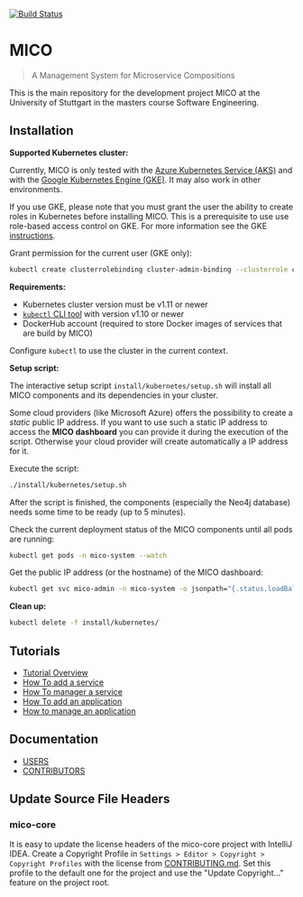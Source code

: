 [![Build Status](https://travis-ci.org/UST-MICO/mico.svg?branch=master)](https://travis-ci.org/UST-MICO/mico)

# MICO

> A Management System for Microservice Compositions

This is the main repository for the development project MICO at the University of Stuttgart in the masters course Software Engineering.

## Installation

**Supported Kubernetes cluster:**

Currently, MICO is only tested with the [Azure Kubernetes Service (AKS)](https://azure.microsoft.com/en-us/services/kubernetes-service/) and with the [Google Kubernetes Engine (GKE)](https://cloud.google.com/kubernetes-engine/). It may also work in other environments.

If you use GKE, please note that you must grant the user the ability to create roles in Kubernetes before installing MICO.
This is a prerequisite to use use role-based access control on GKE. For more information see the GKE [instructions](https://cloud.google.com/kubernetes-engine/docs/how-to/role-based-access-control).

Grant permission for the current user (GKE only):
```bash
kubectl create clusterrolebinding cluster-admin-binding --clusterrole cluster-admin --user $(gcloud config list account --format "value(core.account)")
```

**Requirements:**

- Kubernetes cluster version must be v1.11 or newer
- [`kubectl` CLI tool](https://kubernetes.io/docs/tasks/tools/install-kubectl/) with version v1.10 or newer
- DockerHub account (required to store Docker images of services that are build by MICO)

Configure `kubectl` to use the cluster in the current context.

**Setup script:**

The interactive setup script `install/kubernetes/setup.sh` will install all MICO components and its dependencies in your cluster.

Some cloud providers (like Microsoft Azure) offers the possibility to create a _static_ public IP address.
If you want to use such a static IP address to access the **MICO dashboard** you can provide it during the execution of the script.
Otherwise your cloud provider will create automatically a IP address for it.

Execute the script:

```bash
./install/kubernetes/setup.sh
```

After the script is finished, the components (especially the Neo4j database) needs some time to be ready (up to 5 minutes).

Check the current deployment status of the MICO components until all pods are running:

```bash
kubectl get pods -n mico-system --watch
```

Get the public IP address (or the hostname) of the MICO dashboard:

```bash
kubectl get svc mico-admin -n mico-system -o jsonpath="{.status.loadBalancer.ingress[*]['ip', 'hostname']}"
```

**Clean up:**

```bash
kubectl delete -f install/kubernetes/
```

## Tutorials

- [Tutorial Overview](https://mico-docs.readthedocs.io/en/latest/tutorials/index.html)
- [How To add a service](https://mico-docs.readthedocs.io/en/latest/tutorials/01-add-a-service.html)
- [How To manager a service](https://mico-docs.readthedocs.io/en/latest/tutorials/02-manage-service.html)
- [How To add an application](https://mico-docs.readthedocs.io/en/latest/tutorials/03-add-an-application.html)
- [How to manage an application](https://mico-docs.readthedocs.io/en/latest/tutorials/04-manage-an-application.html)

## Documentation

- [USERS](https://mico-docs.readthedocs.io)
- [CONTRIBUTORS](https://mico-dev.readthedocs.io)

## Update Source File Headers

### mico-core

It is easy to update the license headers of the mico-core project with IntelliJ IDEA.
Create a Copyright Profile in `Settings > Editor > Copyright > Copyright Profiles` with the license from [CONTRIBUTING.md](CONTRIBUTING.md#Source-File-Headers). Set this profile to the default one for the project and use the "Update Copyright..." feature
on the project root.
